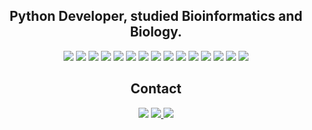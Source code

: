 
<h2 align='center'>
  Python Developer, studied Bioinformatics and Biology.
</h2>

<p align = "center">
  <img src="https://img.shields.io/badge/Python-FFD43B?style=for-the-badge&logo=python&logoColor=blue"/>
  <img src="https://img.shields.io/badge/Flask-000000?style=for-the-badge&logo=flask&logoColor=white"/>
  <img src="https://img.shields.io/badge/-behave-orange?style=for-the-badge"/>
  <img src="https://img.shields.io/badge/-WTForms-lightgrey?style=for-the-badge"/>
  <img src="https://img.shields.io/badge/Pandas-2C2D72?style=for-the-badge&logo=pandas&logoColor=white"/>
  <img src="https://img.shields.io/badge/-Bokeh-ff69b4?style=for-the-badge"/>
  <img src="https://img.shields.io/badge/-SQLAlchemy-red?style=for-the-badge"/>
  <img src="https://img.shields.io/badge/HTML5-E34F26?style=for-the-badge&logo=html5&logoColor=white"/>
  <img src="https://img.shields.io/badge/CSS3-1572B6?style=for-the-badge&logo=css3&logoColor=white"/>
  <img src="https://img.shields.io/badge/Figma-F24E1E?style=for-the-badge&logo=figma&logoColor=white"/>
  <img src="https://img.shields.io/badge/GIT-E44C30?style=for-the-badge&logo=git&logoColor=white"/>
  <img src="https://img.shields.io/badge/circleci-343434?style=for-the-badge&logo=circleci&logoColor=white"/>
  <img src="https://img.shields.io/badge/Codeship-004466?style=for-the-badge&logo=Codeship&logoColor=white"/>
  <img src="https://img.shields.io/badge/GitHub_Actions-2088FF?style=for-the-badge&logo=github-actions&logoColor=white"/>
  <img src="https://img.shields.io/badge/Google_Cloud-4285F4?style=for-the-badge&logo=google-cloud&logoColor=white"/>
</p>

<h2 align='center'>
  Contact
</h2>

<p align = "center">
  <a href="www.linkedin.com/in/laureanorp"><img src="https://img.shields.io/badge/-LinkedIn-%230A66C2?style=for-the-badge&logo=linkedin&logoColor=white"/></a>
  <a href="mailto:laureano.ruiz.perez@gmail.com"><img src="https://img.shields.io/badge/-Gmail-%23EA4335?style=for-the-badge&logo=gmail&logoColor=white"/>
  <a href="[www.linkedin.com/in/laureanorp](https://t.me/laureanorp)"><img src="https://img.shields.io/badge/-Telegram-%2326A5E4?style=for-the-badge&logo=telegram&logoColor=white"/>
</p>
